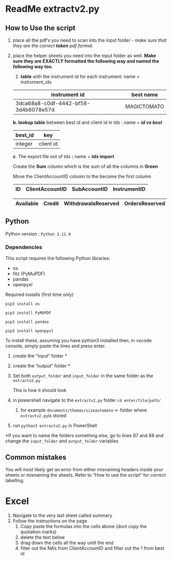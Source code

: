 # ReadMe extractv2.py

## How to Use the script

1. place all the pdf’s you need to scan into the input folder - *make sure that they are the correct **token** pdf format.* 
2. place the  helper sheets you need into the input folder as well. **Make sure they are EXACTLY formatted the following way and named the following way too.** 
    1.  **table** with the instrument id for each instrument: name = instrument_ids
    
    | instrument id | best name |
    | --- | --- |
    | 3dca68a8-c0df-4442-bf58-3d4b6078e57d | MAGICTOMATO |
    
    **b.  lookup table** between best id and client id in tdx : name = ***id vs best***
    
    | best_id | key |
    | --- | --- |
    | integer | client id |
    
     **c**. The export file out of tdx **:** name = ***tdx import***
    
    Create the **Sum** column which is the sum of all the columns in **Green**
    
    Move the ClientAccountID column to the become the first column
    
    | ID | ClientAccountID | SubAccountID | InstrumentID |
    | --- | --- | --- | --- |
    
    | Available | Credit | WithdrawalsReserved | OrdersReserved |  Sum |
    | --- | --- | --- | --- | --- |

## Python

Python version : `Python 3.11.9`

### Dependencies

This script requires the following Python libraries:

- os
- fitz (PyMuPDF)
- pandas
- openpyxl

Required installs (first time only)

`pip3 install os`

`pip3 install PyMUPDF`

`pip3 install pandas`

`pip3 install openpyxl`

To install these, assuming you have python3 installed then, in vscode console, simply paste the lines and press enter.

1. create the “input“ folder *
2. create the “output” folder *
3. Set both `output_folder`  and `input_folder`  in the same folder as the  `extractv2.py`
    
    This is how it should look
    
   
    
4. in powershell navigate to the `extractv2.py` folder `cd enter/file/path/`
    1. for example `documents/thomas/sizeautomate` ← folder where `extractv2.py`is stored
5. run `python3 extractv2.py` in PowerShell

*If you want to name the folders something else, go to lines 87 and 88 and change the `input_folder`  and `output_folder`  variables

## Common mistakes

You will most likely get an error from either misnaming headers inside your sheets or misnaming the sheets. Refer to “How to use the script” for correct labelling. 

# Excel

1. Navigate to the very last sheet called summary
2. Follow the instructions on the page
    1. Copy paste the formulas into the cells above (dont copy the quotation marks)
    2. delete the text below
    3. drag down the cells all the way until the end
    4. filter out the NA’s from ClientAccountID and filter out the 1 from best id
